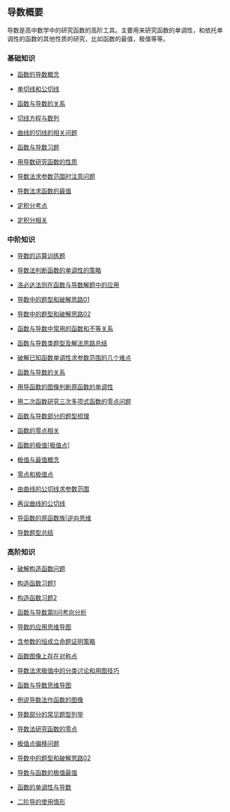 ## 导数概要<!-- {docsify-ignore} -->

导数是高中数学中的研究函数的高阶工具。主要用来研究函数的单调性，和依托单调性的函数的其他性质的研究，比如函数的最值，极值等等。

### 基础知识

*   <a   href="https://www.cnblogs.com/wanghai0666/p/11770162.html"  target="_blank" >函数的导数概念</a>

*   <a   href="https://www.cnblogs.com/wanghai0666/p/9921940.html"  target="_blank" >单切线和公切线</a>    

*   <a  href="https://www.cnblogs.com/wanghai0666/p/12256266.html"  target="_blank">函数与导数的关系</a> 

*   <a   href=" https://www.cnblogs.com/wanghai0666/p/7874937.html"  target="_blank">切线方程与数列</a>   

*   <a   href=" https://www.cnblogs.com/wanghai0666/p/6062094.html"  target="_blank">曲线的切线的相关问题</a>

*   <a   href="http://www.cnblogs.com/wanghai0666/p/6759143.html"  target="_blank" >函数与导数习题</a>  

*    <a   href="  http://www.cnblogs.com/wanghai0666/p/7845919.html"  target="_blank" >用导数研究函数的性质</a>    

*   <a   href="  https://www.cnblogs.com/wanghai0666/p/9766476.html"  target="_blank" >导数法求参数范围时注意问题</a>

*  <a  href="https://www.cnblogs.com/wanghai0666/p/12267764.html"  target="_blank">导数法求函数的最值</a>  

*   <a   href=" https://www.cnblogs.com/wanghai0666/diary/2017/09/03/7471343.html"  target="_blank" >定积分考点</a>

*   <a   href=" https://www.cnblogs.com/wanghai0666/p/7616054.html"  target="_blank" >定积分相关</a> 

### 中阶知识

* [导数的运算训练题](https://www.cnblogs.com/wanghai0666/p/15351016.html)

*  <a   href="  https://www.cnblogs.com/wanghai0666/p/9393930.html "  target="_blank" >导数法判断函数的单调性的策略</a>    

*   <a   href=" http://www.cnblogs.com/wanghai0666/p/6219778.html  "  target="_blank" > 洛必达法则在函数与导数解题中的应用</a> 

*  <a   href=" https://www.cnblogs.com/wanghai0666/p/11140751.html "  target="_blank" >导数中的题型和破解思路01 </a>

*  <a   href=" https://www.cnblogs.com/wanghai0666/p/13797242.html "  target="_blank" >导数中的题型和破解思路02 </a>

*   <a   href=" http://www.cnblogs.com/wanghai0666/p/6875869.html  "  target="_blank" >函数与导数中常用的函数和不等关系   </a> 

*  <a   href="http://www.cnblogs.com/wanghai0666/p/8177907.html   "  target="_blank" > 函数与导数类题型及解法思路总结 </a> 

*   <a   href=" https://www.cnblogs.com/wanghai0666/p/11149383.html"  target="_blank" >破解已知函数单调性求参数范围的几个难点</a>  

*   <a   href="https://www.cnblogs.com/wanghai0666/p/12256266.html"  target="_blank" > 函数与导数的关系</a> 

*   <a   href=" https://www.cnblogs.com/wanghai0666/p/7888935.html  "  target="_blank" >用导函数的图像判断原函数的单调性</a>

*   <a   href="https://www.cnblogs.com/wanghai0666/p/5906951.html   "  target="_blank" >用二次函数研究三次多项式函数的零点问题</a>

*   <a   href=" https://www.cnblogs.com/wanghai0666/p/8653852.html  "  target="_blank" >函数与导数部分的题型梳理</a>    

*    <a   href="https://www.cnblogs.com/wanghai0666/p/9416703.html   "  target="_blank" >函数的零点相关</a>   

*   <a  href="https://www.cnblogs.com/wanghai0666/p/11880448.html"  target="_blank">函数的极值[极值点]</a> 

*   <a  href="https://www.cnblogs.com/wanghai0666/p/11806928.html"  target="_blank">极值与最值概念</a> 

*   <a  href="https://www.cnblogs.com/wanghai0666/p/11837576.html"  target="_blank">零点和极值点</a> 

*   <a  href="https://www.cnblogs.com/wanghai0666/p/12454750.html"  target="_blank">由曲线的公切线求参数范围</a>

* [再议曲线的公切线](https://www.cnblogs.com/wanghai0666/p/15351520.html)

* [导函数的原函数族|逆向思维](https://www.cnblogs.com/wanghai0666/p/14607823.html)

*   <a   href=" https://mubu.com/doc/2bNWxUdRRT  "  target="_blank" >导数题型总结</a>   

###  高阶知识

* <a   href=" https://www.cnblogs.com/wanghai0666/p/9358088.html  "  target="_blank" >破解构造函数问题</a>    

* <a   href="https://www.cnblogs.com/wanghai0666/p/9358111.html   "  target="_blank" >构造函数习题1</a>    

*   <a  href=" https://www.cnblogs.com/wanghai0666/p/10823664.html  "  target="_blank">构造函数习题2</a>

*   <a  href=" https://www.cnblogs.com/wanghai0666/p/10830334.html"  target="_blank">函数与导数第Ⅱ问考向分析</a> 

*   <a href="https://www.cnblogs.com/wanghai0666/p/9935920.html "  target="_blank">导数的应用思维导图</a>  

*   <a  href="https://www.cnblogs.com/wanghai0666/p/12392108.html"  target="_blank">含参数的恒成立命题证明策略</a> 

*   <a  href="https://www.cnblogs.com/wanghai0666/p/13186969.html"  target="_blank">函数图像上存在对称点</a> 

* [导数法求极值中的分类讨论和用图技巧](https://www.cnblogs.com/wanghai0666/p/15402409.html)

* [函数与导数思维导图](https://www.cnblogs.com/wanghai0666/p/13539107.html)	
 
* [例说导数法作函数的图像](https://www.cnblogs.com/wanghai0666/p/13848309.html)	
 
* [导数部分的常见题型列举](https://www.cnblogs.com/wanghai0666/p/13844484.html)	
 
* [导数法研究函数的零点](https://www.cnblogs.com/wanghai0666/p/13839494.html)	
 
* [极值点偏移问题](https://www.cnblogs.com/wanghai0666/p/13531893.html)	
 
* [导数中的题型和破解思路02](https://www.cnblogs.com/wanghai0666/p/13797242.html)	
 
* [导数与函数的极值最值](https://www.cnblogs.com/wanghai0666/p/13450262.html)	
 
* [函数的单调性与导数](https://www.cnblogs.com/wanghai0666/p/13444143.html)	

* [二阶导的使用情形](https://www.cnblogs.com/wanghai0666/p/15399409.html)
